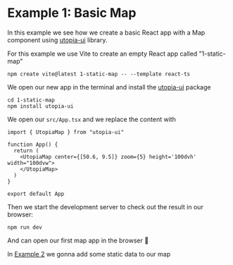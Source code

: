 # Example 1: Basic Map

In this example we see how we create a basic React app with a Map component using [utopia-ui](https://github.com/utopia-os/utopia-ui) library.

For this example we use Vite to create an empty React app called "1-static-map"

```shell
npm create vite@latest 1-static-map -- --template react-ts
```

We open our new app in the terminal and install the [utopia-ui](https://github.com/utopia-os/utopia-ui) package

```shell
cd 1-static-map
npm install utopia-ui
```

We open our `src/App.tsx` and we replace the content with

```tsx
import { UtopiaMap } from "utopia-ui"

function App() {
  return (
    <UtopiaMap center={[50.6, 9.5]} zoom={5} height='100dvh' width="100dvw">
    </UtopiaMap>
  )
}

export default App

```

Then we start the development server to check out the result in our browser:

```shell
npm run dev
```

And can open our first map app in the browser 🙂

In [Example 2](../2-static-layers/) we gonna add some static data to our map
